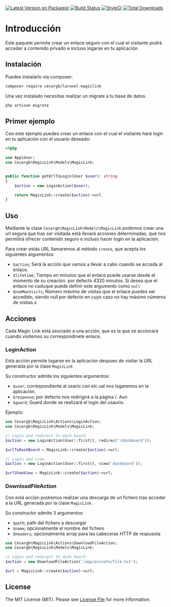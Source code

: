 [![Latest Version on Packagist](https://img.shields.io/packagist/v/cesargb/laravel-magiclink.svg?style=flat-square)](https://packagist.org/packages/cesargb/laravel-magiclink)
[![Build Status](https://travis-ci.org/cesargb/laravel-magiclink.svg?branch=2.x)](https://travis-ci.org/cesargb/laravel-magiclink)
[![StyleCI](https://github.styleci.io/repos/98337902/shield?branch=2.x)](https://github.styleci.io/repos/98337902)
[![Total Downloads](https://img.shields.io/packagist/dt/cesargb/laravel-magiclink.svg?style=flat-square)](https://packagist.org/packages/cesargb/laravel-magiclink)


# Introducción

Este paquete permite crear un enlace seguro con el cual el visitante
podrá acceder a contenido privado e incluso logarse en tu aplicación.

## Instalación

Puedes instalarlo via composer:

```bash
composer require cesargb/laravel-magiclink
```
Una vez instalado necesitas realizar un migrate a tu base de datos.

```bash
php artisan migrate
```

## Primer ejemplo

Con este ejemplo puedes crear un enlace con el cual el visitante hará
login en tu aplicación con el usuario deseado:

```php
<?php

use App\User;
use Cesargb\MagicLink\Models\MagicLink;


public function getUrlToLogin(User $user): string
{
    $action = new LoginAction($user);

    return MagicLink::create($action)->url
}
```

## Uso

Mediante la clase `Cesargb\MagicLink\Models\MagicLink` podemos crear una
url segura que tras ser visitada está llevará acciones determinadas, que
nos permitirá ofrecer contenido seguro e incluso hacer login en la
aplicación.

Para crear estás URL llamaremos al método `create`, que acepta los siguientes
argumentos:

* `$action`; Será la acción que vamos a llevar a cabo cuando se acceda al enlace.
* `$lifetime`; Tiempo en minutos que el enlace puede usarse desde el momento de
su creación. por defecto 4320 minutos. Si desea que el enlace no caduque puede
definir este argumento como `null`
* `$numMaxVisits`; Número máximo de visitas que el enlace puedes ser accedido,
siendo null por defecto en cuyo caso no hay máximo números de visitas.s

## Acciones

Cada Magic Link está asociado a una acción, que es la que se accionará
cuando visitemos su correspondinete enlace.

### LoginAction

Está acción permite logarse en la aplicación despues de visitar la URL
generada por la clase `MagicLink`

Su constructor admite los siguientes argumentos:

* `$user`; correspondiente al usario con elc ual nos logaremos en la
aplicación.
* `$response`; por defecto nos redirigirá a la página /. Aun
* `$guard`; Guard donde se realizará el login del usaurio.

Ejemplo:

```php
use Cesargb\MagicLink\Actions\LoginAction;
use Cesargb\MagicLink\Models\MagicLink;

// Login and redirect to dash board
$action = new LoginAction(User::first(), redirec('/dashboard'));

$urlToDashBoard = MagicLink::create($action)->url;

// Login and view
$action = new LoginAction(User::first(), view('dashboard'));

$urlShowView = MagicLink::create($action)->url;
```

### DownloadFileAction

Con está acción podremos realizar una descarga de un fichero tras
acceder a la URL generada por la clase `MagicLink`.

Su constructor admite 3 argumentos:

* `$path`; path del fichero a descargar
* `$name`; opcionalmente el nombre del fichero
* `$headers`; opcionalmente array para las cabeceras HTTP de respuesta

```php
use Cesargb\MagicLink\Actions\DownloadFileAction;
use Cesargb\MagicLink\Models\MagicLink;

// Login and redirect to dash board
$action = new DownloadFileAction('/app/private/file.txt');

$url = MagicLink::create($action)->url;
```

## License

The MIT License (MIT). Please see [License File](LICENSE.md) for more information.
